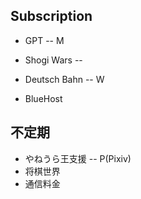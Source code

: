 ## Subscription

* GPT -- M
* Shogi Wars -- 
* Deutsch Bahn -- W 

* BlueHost

## 不定期
* やねうら王支援 -- P(Pixiv)
* 将棋世界
* 通信料金

